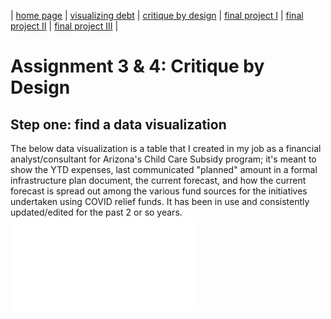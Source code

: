 | [home page](https://cfrias1.github.io/portfolio/) | [visualizing debt](visualizing-government-debt.md) | [critique by design](critique-by-design.md) | [final project I](final-project-part-one) | [final project II](final-project-part-two) | [final project III](final-project-part-three) |

# Assignment 3 & 4: Critique by Design
## Step one: find a data visualization
The below data visualization is a table that I created in my job as a financial analyst/consultant for Arizona's Child Care Subsidy program; it's meant to show the YTD expenses, last communicated "planned" amount in a formal infrastructure plan document, the current forecast, and how the current forecast is spread out among the various fund sources for the initiatives undertaken using COVID relief funds. It has been in use and consistently updated/edited for the past 2 or so years.
![Arizona's Department of Economic Security's Division of Child Care Infrastructure Plan Table](initiative-table.md)
